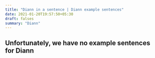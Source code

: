```yaml
---
title: "Diann in a sentence | Diann example sentences"
date: 2021-01-20T19:57:50+05:30
draft: falses
summary: "Diann"
---
```

## Unfortunately, we have no example sentences for Diann                 
